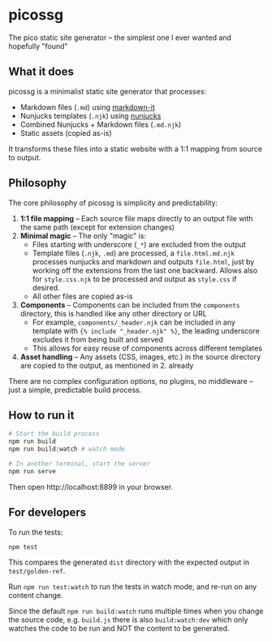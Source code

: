 # picossg

The pico static site generator – the simplest one I ever wanted and hopefully "found"

## What it does

picossg is a minimalist static site generator that processes:
- Markdown files (`.md`) using [markdown-it](https://markdown-it.github.io/)
- Nunjucks templates (`.njk`) using [nunjucks](https://mozilla.github.io/nunjucks/)
- Combined Nunjucks + Markdown files (`.md.njk`)
- Static assets (copied as-is)

It transforms these files into a static website with a 1:1 mapping from source to output.

## Philosophy

The core philosophy of picossg is simplicity and predictability:

1. **1:1 file mapping** – Each source file maps directly to an output file with the same path (except for extension changes)
2. **Minimal magic** – The only "magic" is:
   - Files starting with underscore (`_*`) are excluded from the output
   - Template files (`.njk`, `.md`) are processed, a `file.html.md.njk` processes nunjucks and markdown and outputs `file.html`, 
     just by working off the extensions from the last one backward. Allows also for `style.css.njk` to be processed and output as `style.css` if desired.
   - All other files are copied as-is
3. **Components** – Components can be included from the `components` directory, this is handled like any other directory or URL
   - For example, `components/_header.njk` can be included in any template with `{% include "_header.njk" %}`, the leading underscore excludes it from being built and served
   - This allows for easy reuse of components across different templates
4. **Asset handling** – Any assets (CSS, images, etc.) in the source directory are copied to the output, as mentioned in 2. already

There are no complex configuration options, no plugins, no middleware – just a simple, predictable build process.

## How to run it

```bash
# Start the build process
npm run build
npm run build:watch # watch mode

# In another terminal, start the server
npm run serve
```

Then open http://localhost:8899 in your browser.

## For developers

To run the tests:

```bash
npm test
```

This compares the generated `dist` directory with the expected output in `test/golden-ref`.

Run `npm run test:watch` to run the tests in watch mode, and re-run on any content change.

Since the default `npm run build:watch` runs multiple times when you change the source code, e.g. `build.js`
there is also `build:watch:dev` which only watches the code to be run and NOT the content to be generated.